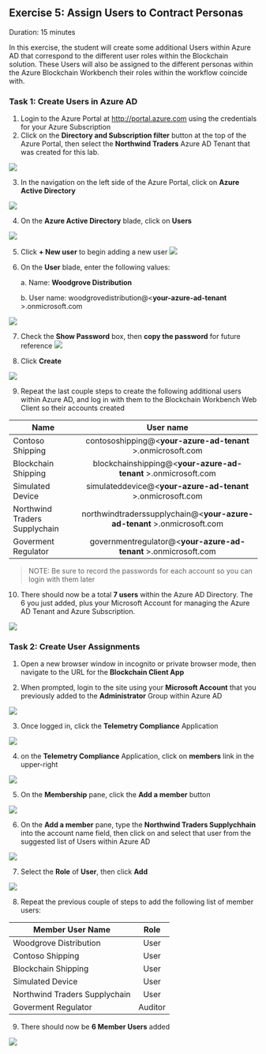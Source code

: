 ## Exercise 5: Assign Users to Contract Personas
Duration: 15 minutes

In this exercise, the student will create some additional Users within Azure AD that correspond to the different user roles within the Blockchain solution. These Users will also be assigned to the different personas within the Azure Blockchain Workbench their roles within the workflow coincide with.

### Task 1: Create Users in Azure AD
1. Login to the Azure Portal at <http://portal.azure.com> using the credentials for your Azure Subscription
2. Click on the **Directory and Subscription filter** button at the top of the Azure Portal, then select the **Northwind Traders** Azure AD Tenant that was created for this lab.

![](https://github.com/ceteongvanness/eventdemo/blob/master/Azure%20Blockchain%20Workshop/Image/AZR-66.png)

3. In the navigation on the left side of the Azure Portal, click on **Azure Active Directory**

![](https://github.com/ceteongvanness/eventdemo/blob/master/Azure%20Blockchain%20Workshop/Image/AZR-67.png)

4. On the **Azure Active Directory** blade, click on **Users**

![](https://github.com/ceteongvanness/eventdemo/blob/master/Azure%20Blockchain%20Workshop/Image/AZR-68.png)

5. Click **+ New user** to begin adding a new user
![](https://github.com/ceteongvanness/eventdemo/blob/master/Azure%20Blockchain%20Workshop/Image/AZR-69.png)

6. On the **User** blade, enter the following values:
	
    a. Name: **Woodgrove Distribution**
    
    b. User name: woodgrovedistribution@<**your-azure-ad-tenant** >.onmicrosoft.com

![](https://github.com/ceteongvanness/eventdemo/blob/master/Azure%20Blockchain%20Workshop/Image/AZR-70.png)

7. Check the **Show Password** box, then **copy the password** for future reference
![](https://github.com/ceteongvanness/eventdemo/blob/master/Azure%20Blockchain%20Workshop/Image/AZR-71.png)

8. Click **Create**

![](https://github.com/ceteongvanness/eventdemo/blob/master/Azure%20Blockchain%20Workshop/Image/AZR-72.png)

9. Repeat the last couple steps to create the following additional users within Azure AD, and log in with them to the Blockchain Workbench Web Client so their accounts created

| Name                         | User name     |
| -------------                |:-------------:|
| Contoso Shipping             |contososhipping@<**your-azure-ad-tenant** >.onmicrosoft.com |
| Blockchain Shipping          |blockchainshipping@<**your-azure-ad-tenant** >.onmicrosoft.com      |
| Simulated Device |simulateddevice@<**your-azure-ad-tenant** >.onmicrosoft.com  |
| Northwind Traders Supplychain| northwindtraderssupplychain@<**your-azure-ad-tenant** >.onmicrosoft.com      |
| Goverment Regulator          | governmentregulator@<**your-azure-ad-tenant** >.onmicrosoft.com  |

> NOTE: Be sure to record the passwords for each account so you can login with them later

10. There should now be a total **7 users** within the Azure AD Directory. The 6 you just added, plus your Microsoft Account for managing the Azure AD Tenant and Azure Subscription.

![](https://github.com/ceteongvanness/eventdemo/blob/master/Azure%20Blockchain%20Workshop/Image/AZR-73.png)

### Task 2: Create User Assignments
1. Open a new browser window in incognito or private browser mode, then navigate to the URL for the **Blockchain Client App**

2. When prompted, login to the site using your **Microsoft Account** that you previously added to the **Administrator** Group within Azure AD

![](https://github.com/ceteongvanness/eventdemo/blob/master/Azure%20Blockchain%20Workshop/Image/E8.png)

3. Once logged in, click the **Telemetry Compliance** Application

![](https://github.com/ceteongvanness/eventdemo/blob/master/Azure%20Blockchain%20Workshop/Image/E9.png)

4. on the **Telemetry Compliance** Application, click on **members** link in the upper-right

![](https://github.com/ceteongvanness/eventdemo/blob/master/Azure%20Blockchain%20Workshop/Image/E10.png)

5. On the **Membership** pane, click the **Add a member** button

![](https://github.com/ceteongvanness/eventdemo/blob/master/Azure%20Blockchain%20Workshop/Image/E11.png)

6. On the **Add a member** pane, type the **Northwind Traders Supplychhain** into the account name field, then click on and select that user from the suggested list of Users within Azure AD

![](https://github.com/ceteongvanness/eventdemo/blob/master/Azure%20Blockchain%20Workshop/Image/E12.png)

7. Select the **Role** of **User**, then click **Add**

![](https://github.com/ceteongvanness/eventdemo/blob/master/Azure%20Blockchain%20Workshop/Image/E13.png)

8. Repeat the previous couple of steps to add the following list of member users:

| Member User Name              | Role    |
| -------------                 |:-------------:|
| Woodgrove Distribution        | User    |
| Contoso Shipping              | User    |
| Blockchain Shipping           | User    |
| Simulated Device              | User    |
| Northwind Traders Supplychain | User    |
| Goverment Regulator           | Auditor   |

9. There should now be **6 Member Users** added

![](https://github.com/ceteongvanness/eventdemo/blob/master/Azure%20Blockchain%20Workshop/Image/E14.png)



    
 





    











